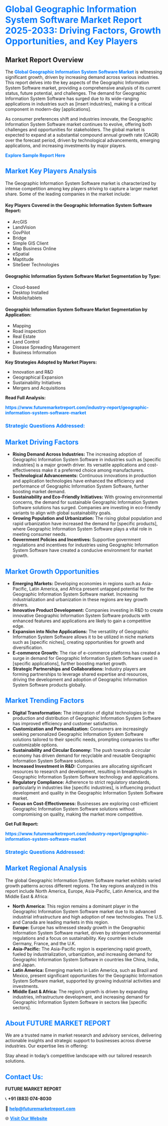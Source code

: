 <h1 style="color: #007BFF;">Global Geographic Information System Software Market Report 2025-2033: Driving Factors, Growth Opportunities, and Key Players</h1>

<section id="overview">
<h2>Market Report Overview</h2>
<p>The <a href="https://www.futuremarketreport.com/industry-report/geographic-information-system-software-market" style="color: #007BFF; text-decoration: none;"><strong>Global Geographic Information System Software Market</strong></a> is witnessing significant growth, driven by increasing demand across various industries. This report delves into the key aspects of the Geographic Information System Software market, providing a comprehensive analysis of its current status, future potential, and challenges. The demand for Geographic Information System Software has surged due to its wide-ranging applications in industries such as [insert industries], making it a critical component in modern-day [applications].</p>
<p>As consumer preferences shift and industries innovate, the Geographic Information System Software market continues to evolve, offering both challenges and opportunities for stakeholders. The global market is expected to expand at a substantial compound annual growth rate (CAGR) over the forecast period, driven by technological advancements, emerging applications, and increasing investments by major players.</p>
</section>

<section id="overview">
<p><a href="https://www.futuremarketreport.com/request-sample/reportId=56651" style="color: #007BFF; text-decoration: none;"><strong>Explore Sample Report Here</strong></a></p>
</section>

<section id="key-players">
<h2 style="color: #007BFF;">Market Key Players Analysis</h2>
<p>The Geographic Information System Software market is characterized by intense competition among key players striving to capture a larger market share. Some of the leading companies in the market include:</p>
<h4>Key Players Covered in the Geographic Information System Software Report:</h4>
<ul><li>ArcGIS</li><li>LandVision</li><li>GovPilot</li><li>Bridge</li><li>Simple GIS Client</li><li>Map Business Online</li><li>eSpatial</li><li>Maptitude</li><li>SiteSeer Technologies</li></ul>
<h4>Geographic Information System Software Market Segmentation by Type:</h4>
<ul><li>Cloud-based</li><li>Desktop Installed</li><li>Mobile/tablets</li></ul>

<h4>Geographic Information System Software Market Segmentation by Application:</h4>
<ul><li>Mapping</li><li>Road inspection</li><li>Real Estate</li><li>Land Control</li><li>Disease Spreading Management</li><li>Business Information</li></ul>
<p><strong>Key Strategies Adopted by Market Players:</strong></p>
<ul>
<li>Innovation and R&D</li>
<li>Geographical Expansion</li>
<li>Sustainability Initiatives</li>
<li>Mergers and Acquisitions</li>
</ul>
</section>

<section>
<p><strong>Read Full Analysis: </strong></p><a href="https://www.futuremarketreport.com/industry-report/geographic-information-system-software-market" style="color: #007BFF; text-decoration: none;"><strong>https://www.futuremarketreport.com/industry-report/geographic-information-system-software-market</strong></a>
<h3 style="color: #007BFF;">Strategic Questions Addressed:</h3>
</section>

<section id="driving-factors">
<h2 style="color: #007BFF;">Market Driving Factors</h2>
<ul>
<li><strong>Rising Demand Across Industries:</strong> The increasing adoption of Geographic Information System Software in industries such as [specific industries] is a major growth driver. Its versatile applications and cost-effectiveness make it a preferred choice among manufacturers.</li>
<li><strong>Technological Advancements:</strong> Continuous innovations in production and application technologies have enhanced the efficiency and performance of Geographic Information System Software, further boosting market demand.</li>
<li><strong>Sustainability and Eco-Friendly Initiatives:</strong> With growing environmental concerns, the demand for sustainable Geographic Information System Software solutions has surged. Companies are investing in eco-friendly variants to align with global sustainability goals.</li>
<li><strong>Growing Population and Urbanization:</strong> The rising global population and rapid urbanization have increased the demand for [specific products], where Geographic Information System Software plays a vital role in meeting consumer needs.</li>
<li><strong>Government Policies and Incentives:</strong> Supportive government regulations and incentives for industries using Geographic Information System Software have created a conducive environment for market growth.</li>
</ul>
</section>

<section id="growth-opportunities">
<h2 style="color: #007BFF;">Market Growth Opportunities</h2>
<ul>
<li><strong>Emerging Markets:</strong> Developing economies in regions such as Asia-Pacific, Latin America, and Africa present untapped potential for the Geographic Information System Software market. Increasing industrialization and urbanization in these regions are key growth drivers.</li>
<li><strong>Innovative Product Development:</strong> Companies investing in R&D to create innovative Geographic Information System Software products with enhanced features and applications are likely to gain a competitive edge.</li>
<li><strong>Expansion into Niche Applications:</strong> The versatility of Geographic Information System Software allows it to be utilized in niche markets such as [specific niches], creating opportunities for growth and diversification.</li>
<li><strong>E-commerce Growth:</strong> The rise of e-commerce platforms has created a surge in demand for Geographic Information System Software used in [specific applications], further boosting market growth.</li>
<li><strong>Strategic Partnerships and Collaborations:</strong> Industry players are forming partnerships to leverage shared expertise and resources, driving the development and adoption of Geographic Information System Software products globally.</li>
</ul>
</section>

<section id="trending-factors">
<h2 style="color: #007BFF;">Market Trending Factors</h2>
<ul>
<li><strong>Digital Transformation:</strong> The integration of digital technologies in the production and distribution of Geographic Information System Software has improved efficiency and customer satisfaction.</li>
<li><strong>Customization and Personalization:</strong> Consumers are increasingly seeking personalized Geographic Information System Software solutions tailored to their specific needs, prompting companies to offer customizable options.</li>
<li><strong>Sustainability and Circular Economy:</strong> The push towards a circular economy has driven demand for recyclable and reusable Geographic Information System Software solutions.</li>
<li><strong>Increased Investment in R&D:</strong> Companies are allocating significant resources to research and development, resulting in breakthroughs in Geographic Information System Software technology and applications.</li>
<li><strong>Regulatory Compliance:</strong> Adherence to strict regulatory standards, particularly in industries like [specific industries], is influencing product development and quality in the Geographic Information System Software market.</li>
<li><strong>Focus on Cost-Effectiveness:</strong> Businesses are exploring cost-efficient Geographic Information System Software solutions without compromising on quality, making the market more competitive.</li>
</ul>
</section>

<section>
<p><strong>Get Full Report: </strong></p><a href="https://www.futuremarketreport.com/industry-report/geographic-information-system-software-market" style="color: #007BFF; text-decoration: none;"><strong>https://www.futuremarketreport.com/industry-report/geographic-information-system-software-market</strong></a>
<h3 style="color: #007BFF;">Strategic Questions Addressed:</h3>
</section>


<section id="regional-analysis">
<h2 style="color: #007BFF;">Market Regional Analysis</h2>
<p>The global Geographic Information System Software market exhibits varied growth patterns across different regions. The key regions analyzed in this report include North America, Europe, Asia-Pacific, Latin America, and the Middle East & Africa:</p>
<ul>
<li><strong>North America:</strong> This region remains a dominant player in the Geographic Information System Software market due to its advanced industrial infrastructure and high adoption of new technologies. The U.S. and Canada are leading markets in this region.</li>
<li><strong>Europe:</strong> Europe has witnessed steady growth in the Geographic Information System Software market, driven by stringent environmental regulations and a focus on sustainability. Key countries include Germany, France, and the U.K.</li>
<li><strong>Asia-Pacific:</strong> The Asia-Pacific region is experiencing rapid growth, fueled by industrialization, urbanization, and increasing demand for Geographic Information System Software in countries like China, India, and Japan.</li>
<li><strong>Latin America:</strong> Emerging markets in Latin America, such as Brazil and Mexico, present significant opportunities for the Geographic Information System Software market, supported by growing industrial activities and investments.</li>
<li><strong>Middle East & Africa:</strong> The region’s growth is driven by expanding industries, infrastructure development, and increasing demand for Geographic Information System Software in sectors like [specific sectors].</li>
</ul>
</section>

<footer>
<h2 style="color: #007BFF;">About FUTURE MARKET REPORT</h2>
<p>We are a trusted name in market research and advisory services, delivering actionable insights and strategic support to businesses across diverse industries. Our expertise lies in offering:</p>

<p>Stay ahead in today’s competitive landscape with our tailored research solutions.</p>

<h2 style="color: #007BFF;">Contact Us:</h2>
<p><strong>FUTURE MARKET REPORT</strong></p>
<p>📞 <strong>+91 (883) 074-8030</strong></p>
<p>📧 <strong><a href="mailto:help@futuremarketreport.com" style="color: #007BFF;">help@futuremarketreport.com</a></strong></p>
<p>🌐 <strong><a href="https://www.futuremarketreport.com/" style="color: #007BFF;">Visit Our Website</a></strong></p>
</footer>